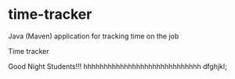 # time-tracker
Java (Maven) application for tracking time on the job

Time tracker

Good Night Students!!!
hhhhhhhhhhhhhhhhhhhhhhhhhhhhh
dfghjkl;
